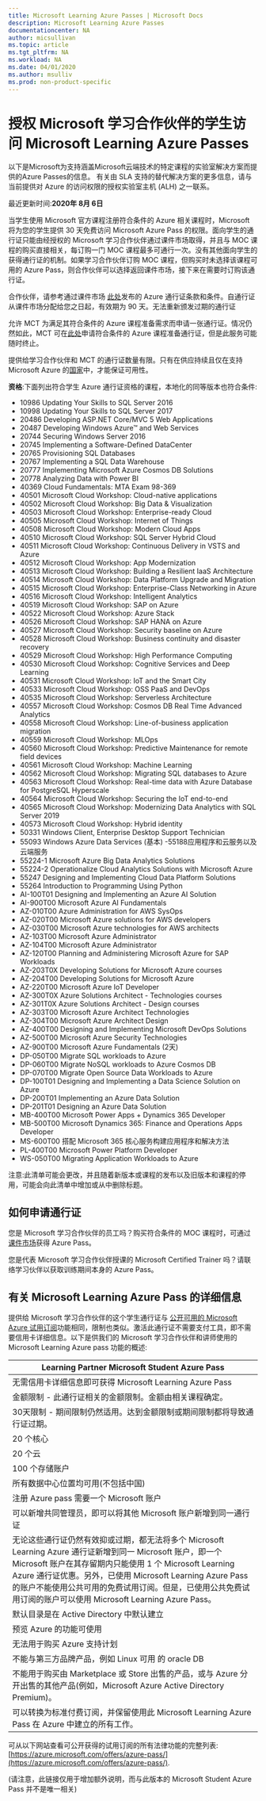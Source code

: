 ```yaml
---
title: Microsoft Learning Azure Passes | Microsoft Docs
description: Microsoft Learning Azure Passes
documentationcenter: NA
author: micsullivan
ms.topic: article
ms.tgt_pltfrm: NA
ms.workload: NA
ms.date: 04/01/2020
ms.author: msulliv
ms.prod: non-product-specific
---
```


# 授权 Microsoft 学习合作伙伴的学生访问 Microsoft Learning Azure Passes

<div>以下是Microsoft为支持涵盖Microsoft云端技术的特定课程的实验室解决方案而提供的Azure Passes的信息。  有关由 SLA 支持的替代解决方案的更多信息，请与当前提供对 Azure 的访问权限的授权实验室主机 (ALH) 之一联系。</div>

最近更新时间:**2020年 8月 6日**

当学生使用 Microsoft 官方课程注册符合条件的 Azure 相关课程时，Microsoft 将为您的学生提供 30 天免费访问 Microsoft Azure Pass 的权限。面向学生的通行证只能由经授权的 Microsoft 学习合作伙伴通过课件市场取得，并且与 MOC 课程的购买直接相关，每订购一门 MOC 课程最多可通行一次。没有其他面向学生的获得通行证的机制。如果学习合作伙伴订购 MOC 课程，但购买时未选择该课程可用的 Azure Pass，则合作伙伴可以选择返回课件市场，接下来在需要时订购该通行证。

合作伙伴，请参考通过课件市场 [此处](https://shop.courseware-marketplace.com/shop/en-GB/Content/TermsAndConditions)发布的 Azure 通行证条款和条件。自通行证从课件市场分配给您之日起，有效期为 90 天。无法重新颁发过期的通行证

允许 MCT 为满足其符合条件的 Azure 课程准备需求而申请一张通行证。情况仍然如此，MCT 可在[此处](https://vouchers.cloudapp.net/AzurePass/)申请符合条件的 Azure 课程准备通行证，但是此服务可能随时终止。

提供给学习合作伙伴和 MCT 的通行证数量有限。只有在供应持续且仅在支持 Microsoft Azure 的[国家](https://www.windowsazure.com/pricing/faq/)中，才能保证可用性。

**资格**:下面列出符合学生 Azure 通行证资格的课程，本地化的同等版本也符合条件:

- 10986 Updating Your Skills to SQL Server 2016
- 10998 Updating Your Skills to SQL Server 2017
- 20486 Developing ASP.NET Core/MVC 5 Web Applications
- 20487 Developing Windows Azure&trade; and Web Services
- 20744 Securing Windows Server 2016
- 20745 Implementing a Software-Defined DataCenter
- 20765 Provisioning SQL Databases
- 20767 Implementing a SQL Data Warehouse
- 20777 Implementing Microsoft Azure Cosmos DB Solutions
- 20778 Analyzing Data with Power BI
- 40369 Cloud Fundamentals: MTA Exam 98-369
- 40501 Microsoft Cloud Workshop: Cloud-native applications
- 40502 Microsoft Cloud Workshop: Big Data & Visualization
- 40503 Microsoft Cloud Workshop: Enterprise-ready Cloud
- 40505 Microsoft Cloud Workshop: Internet of Things
- 40508 Microsoft Cloud Workshop: Modern Cloud Apps
- 40510 Microsoft Cloud Workshop: SQL Server Hybrid Cloud
- 40511 Microsoft Cloud Workshop: Continuous Delivery in VSTS and Azure
- 40512 Microsoft Cloud Workshop: App Modernization
- 40513 Microsoft Cloud Workshop: Building a Resilient IaaS Architecture
- 40514 Microsoft Cloud Workshop: Data Platform Upgrade and Migration
- 40515 Microsoft Cloud Workshop: Enterprise-Class Networking in Azure
- 40516 Microsoft Cloud Workshop: Intelligent Analytics
- 40519 Microsoft Cloud Workshop: SAP on Azure
- 40522 Microsoft Cloud Workshop: Azure Stack
- 40526 Microsoft Cloud Workshop: SAP HANA on Azure
- 40527 Microsoft Cloud Workshop: Security baseline on Azure
- 40528 Microsoft Cloud Workshop: Business continuity and disaster recovery
- 40529 Microsoft Cloud Workshop: High Performance Computing
- 40530 Microsoft Cloud Workshop: Cognitive Services and Deep Learning
- 40531 Microsoft Cloud Workshop: IoT and the Smart City
- 40533 Microsoft Cloud Workshop: OSS PaaS and DevOps
- 40535 Microsoft Cloud Workshop: Serverless Architecture
- 40557 Microsoft Cloud Workshop: Cosmos DB Real Time Advanced Analytics
- 40558 Microsoft Cloud Workshop: Line-of-business application migration
- 40559 Microsoft Cloud Workshop: MLOps
- 40560 Microsoft Cloud Workshop: Predictive Maintenance for remote field devices
- 40561 Microsoft Cloud Workshop: Machine Learning
- 40562 Microsoft Cloud Workshop: Migrating SQL databases to Azure
- 40563 Microsoft Cloud Workshop: Real-time data with Azure Database for PostgreSQL Hyperscale
- 40564 Microsoft Cloud Workshop: Securing the IoT end-to-end
- 40565 Microsoft Cloud Workshop: Modernizing Data Analytics with SQL Server 2019
- 40573 Microsoft Cloud Workshop: Hybrid identity
- 50331 Windows Client, Enterprise Desktop Support Technician
- 55093 Windows Azure Data Services (基本)
-55188应用程序和云服务以及云端服务
- 55224-1 Microsoft Azure Big Data Analytics Solutions
- 55224-2 Operationalize Cloud Analytics Solutions with Microsoft Azure
- 55247 Designing and Implementing Cloud Data Platform Solutions
- 55264 Introduction to Programming Using Python
- AI-100T01 Designing and Implementing an Azure AI Solution
- AI-900T00 Microsoft Azure AI Fundamentals
- AZ-010T00 Azure Administration for AWS SysOps
- AZ-020T00 Microsoft Azure solutions for AWS developers
- AZ-030T00 Microsoft Azure technologies for AWS architects
- AZ-103T00 Microsoft Azure Administrator
- AZ-104T00 Microsoft Azure Administrator
- AZ-120T00 Planning and Administering Microsoft Azure for SAP Workloads
- AZ-203T0X Developing Solutions for Microsoft Azure courses
- AZ-204T00 Developing Solutions for Microsoft Azure
- AZ-220T00 Microsoft Azure IoT Developer
- AZ-300T0X Azure Solutions Architect - Technologies courses
- AZ-301T0X Azure Solutions Architect - Design courses
- AZ-303T00 Microsoft Azure Architect Technologies
- AZ-304T00 Microsoft Azure Architect Design
- AZ-400T00 Designing and Implementing Microsoft DevOps Solutions
- AZ-500T00 Microsoft Azure Security Technologies
- AZ-900T00 Microsoft Azure Fundamentals (2天)
- DP-050T00 Migrate SQL workloads to Azure
- DP-060T00 Migrate NoSQL workloads to Azure Cosmos DB
- DP-070T00 Migrate Open Source Data Workloads to Azure
- DP-100T01 Designing and Implementing a Data Science Solution on Azure
- DP-200T01 Implementing an Azure Data Solution
- DP-201T01 Designing an Azure Data Solution
- MB-400T00 Microsoft Power Apps + Dynamics 365 Developer
- MB-500T00 Microsoft Dynamics 365: Finance and Operations Apps Developer
- MS-600T00 搭配 Microsoft 365 核心服务构建应用程序和解决方法
- PL-400T00 Microsoft Power Platform Developer
- WS-050T00 Migrating Application Workloads to Azure

注意:此清单可能会更改，并且随着新版本或课程的发布以及旧版本和课程的停用，可能会向此清单中增加或从中删除标题。

## 如何申请通行证

您是 Microsoft 学习合作伙伴的员工吗？购买符合条件的 MOC 课程时，可通过 [课件市场](https://shop.courseware-marketplace.com/)获得 Azure Pass。

您是代表 Microsoft 学习合作伙伴授课的  Microsoft Certified Trainer 吗？请联络学习伙伴以获取训练期间本身的 Azure Pass。

## 有关 Microsoft Learning Azure Pass 的详细信息

提供给 Microsoft 学习合作伙伴的这个学生通行证与 [公开可用的 Microsoft Azure 试用订阅](https://azure.microsoft.com/pricing/free-trial/)功能相同，限制也类似。激活此通行证不需要支付工具，即不需要信用卡详细信息。以下是供我们的 Microsoft 学习合作伙伴和讲师使用的 Microsoft Learning Azure pass 功能的概述:

| Learning Partner Microsoft Student Azure Pass |
| --- |
| 无需信用卡详细信息即可获得 Microsoft Learning Azure Pass |
| 金额限制 - 此通行证相关的金额限制。金额由相关课程确定。|
| 30天限制 - 期间限制仍然适用。达到金额限制或期间限制都将导致通行证过期。|
| 20 个核心 |
| 20 个云 |
| 100 个存储账户 |
| 所有数据中心位置均可用(不包括中国)|
| 注册 Azure pass 需要一个 Microsoft 账户 |
| 可以新增共同管理员，即可以将其他 Microsoft 账户新增到同一通行证|
| 无论这些通行证仍然有效抑或过期，都无法将多个 Microsoft Learning Azure 通行证新增到同一 Microsoft 账户，即一个 Microsoft 账户在其存留期内只能使用 1 个 Microsoft Learning Azure 通行证优惠。另外，已使用 Microsoft Learning Azure Pass 的账户不能使用公共可用的免费试用订阅。但是，已使用公共免费试用订阅的账户可以使用 Microsoft Learning Azure Pass。|
| 默认目录是在 Active Directory 中默认建立 |
| 预览 Azure 的功能可使用 |
| 无法用于购买 Azure 支持计划 |
| 不能与第三方品牌产品，例如 Linux 可用 的 oracle DB |
| 不能用于购买由 Marketplace 或 Store 出售的产品，或与 Azure 分开出售的其他产品(例如，Microsoft Azure Active Directory Premium)。|
| 可以转换为标准付费订阅，并保留使用此 Microsoft Learning Azure Pass 在 Azure 中建立的所有工作。|

可从以下网站查看可公开获得的试用订阅的所有法律功能的完整列表:[https://azure.microsoft.com/offers/azure-pass/](https://azure.microsoft.com/offers/azure-pass/).

(请注意，此链接仅用于增加额外说明，而与此版本的 Microsoft Student Azure Pass 并不是唯一相关)
